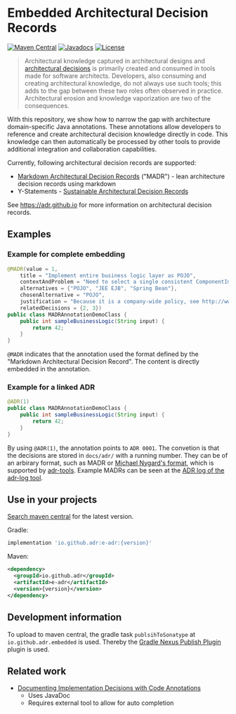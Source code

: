 # Embedded Architectural Decision Records

[![Maven Central](https://maven-badges.herokuapp.com/maven-central/io.github.adr/e-adr/badge.svg)](https://maven-badges.herokuapp.com/maven-central/io.github.adr/e-adr)
[![Javadocs](https://javadoc.io/badge/io.github.adr/e-adr.svg)](https://javadoc.io/doc/io.github.adr/e-adr)
[![License](https://img.shields.io/badge/license-EPL-blue.svg)](LICENSE)

> Architectural knowledge captured in architectural designs and [architectural decisions](https://en.wikipedia.org/wiki/Architectural_decision) is primarily created and consumed in tools made for software architects.
> Developers, also consuming and creating architectural knowledge, do not always use such tools;
> this adds to the gap between these two roles often observed in practice.
> Architectural erosion and knowledge vaporization are two of the consequences.

With this repository, we show how to narrow the gap with architecture domain-specific Java annotations.
These annotations allow developers to reference and create architectural decision knowledge directly in code.
This knowledge can then automatically be processed by other tools to provide additional integration and collaboration capabilities.

Currently, following architectural decision records are supported:

- [Markdown Architectural Decision Records](https://github.com/adr/madr) ("MADR") - lean architecture decision records using markdown
- Y-Statements - [Sustainable Architectural Decision Records](https://www.infoq.com/articles/sustainable-architectural-design-decisions)

See <https://adr.github.io> for more information on architectural decision records.

## Examples

### Example for complete embedding

```java
@MADR(value = 1,
    title = "Implement entire business logic layer as POJO",
    contextAndProblem = "Need to select a single consistent ComponentImplementationParadigm' for entire business logic layer",
    alternatives = {"POJO", "JEE EJB", "Spring Bean"},
    chosenAlternative = "POJO",
    justification = "Because it is a company-wide policy, see http://www.iaas.uni-stuttgart.de/institut/ehemalige/zimmermann/indexE.php",
    relatedDecisions = {2, 3})
public class MADRAnnotationDemoClass {
    public int sampleBusinessLogic(String input) {
        return 42;
    }
}
```

`@MADR` indicates that the annotation used the format defined by the "Markdown Architectural Decision Record".
The content is directly embedded in the annotation.

### Example for a linked ADR

```java
@ADR(1)
public class MADRAnnotationDemoClass {
    public int sampleBusinessLogic(String input) {
        return 42;
    }
}
```

By using `@ADR(1)`, the annotation points to `ADR 0001`.
The convetion is that the decisions are stored in `docs/adr/` with a running number.
They can be of an arbirary format, such as MADR or [Michael Nygard's format](http://thinkrelevance.com/blog/2011/11/15/documenting-architecture-decisions), which is supported by [adr-tools](https://github.com/npryce/adr-tools).
Example MADRs can be seen at the [ADR log of the adr-log tool](https://github.com/adr/adr-log/blob/master/docs/adr/index.md).

## Use in your projects

[Search maven central](https://search.maven.org/search?q=a:e-adr) for the latest version.

Gradle:

```groovy
implementation 'io.github.adr:e-adr:{version}'
```

Maven:

```xml
<dependency>
  <groupId>io.github.adr</groupId>
  <artifactId>e-adr</artifactId>
  <version>{version}</version>
</dependency>
```

## Development information

To upload to maven central, the gradle task `publsihToSonatype` at `io.github.adr.embedded` is used.
Thereby the [Gradle Nexus Publish Plugin](https://github.com/gradle-nexus/publish-plugin/) plugin is used.

## Related work

- [Documenting Implementation Decisions with Code Annotations](https://www.researchgate.net/publication/280014035_Documenting_Implementation_Decisions_with_Code_Annotations)
  - Uses JavaDoc
  - Requires external tool to allow for auto completion
